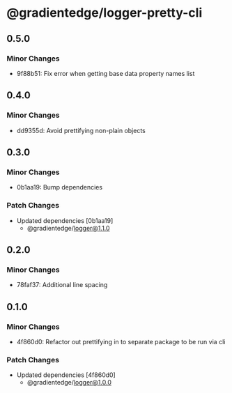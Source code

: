 # @gradientedge/logger-pretty-cli

## 0.5.0

### Minor Changes

- 9f88b51: Fix error when getting base data property names list

## 0.4.0

### Minor Changes

- dd9355d: Avoid prettifying non-plain objects

## 0.3.0

### Minor Changes

- 0b1aa19: Bump dependencies

### Patch Changes

- Updated dependencies [0b1aa19]
  - @gradientedge/logger@1.1.0

## 0.2.0

### Minor Changes

- 78faf37: Additional line spacing

## 0.1.0

### Minor Changes

- 4f860d0: Refactor out prettifying in to separate package to be run via cli

### Patch Changes

- Updated dependencies [4f860d0]
  - @gradientedge/logger@1.0.0
